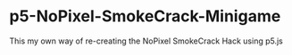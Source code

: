 # p5-NoPixel-SmokeCrack-Minigame
This my own way of re-creating the NoPixel SmokeCrack Hack using p5.js

